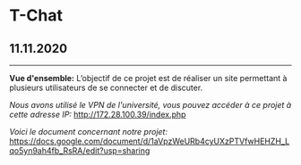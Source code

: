 # T-Chat

## 11.11.2020
------------------------------------------------------------------------------------------------------------------
**Vue d'ensemble:**
L’objectif de ce projet est de réaliser un site permettant à plusieurs utilisateurs de se connecter et de discuter.

*Nous avons utilisé le VPN de l'université, vous pouvez accéder à ce projet à cette adresse IP:*
http://172.28.100.39/index.php

*Voici le document concernant notre projet:*
https://docs.google.com/document/d/1aVpzWeURb4cyUXzPTVfwHEHZH_Lqo5yn9ah4fb_RsRA/edit?usp=sharing
